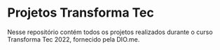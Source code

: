 # Projetos Transforma Tec

Nesse repositório contém todos os projetos realizados durante o curso Transforma Tec 2022, fornecido pela DIO.me.